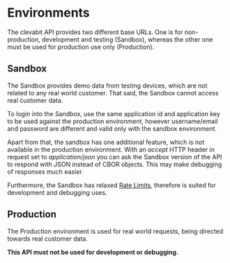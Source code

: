 # Environments

The clevabit API provides two different base URLs. One is for non-production, development
and testing (Sandbox), whereas the other one must be used for production use only
(Production).

## Sandbox

The Sandbox provides demo data from testing devices, which are not related to any real
world customer. That said, the Sandbox cannot access real customer data.

To login into the Sandbox, use the same application id and application key to be used
against the production environment, however username/email and password are different
and valid only with the sandbox environment.

Apart from that, the sandbox has one additional feature, which is not available in the
production environment. With an _accept_ HTTP header in request set to _application/json_
you can ask the Sandbox version of the API to respond with JSON instead of CBOR objects.
This may make debugging of responses much easier.

Furthermore, the Sandbox has relaxed [Rate Limits](#rate-limits), therefore is suited
for development and debugging uses.

## Production

The Production environment is used for real world requests, being directed towards real
customer data.

**This API must not be used for development or debugging.**
